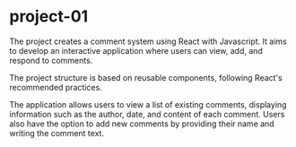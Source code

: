 # project-01
The project creates a comment system using React with Javascript. It aims to develop an interactive application where users can view, add, and respond to comments.

The project structure is based on reusable components, following React's recommended practices. 

The application allows users to view a list of existing comments, displaying information such as the author, date, and content of each comment. Users also have the option to add new comments by providing their name and writing the comment text.
